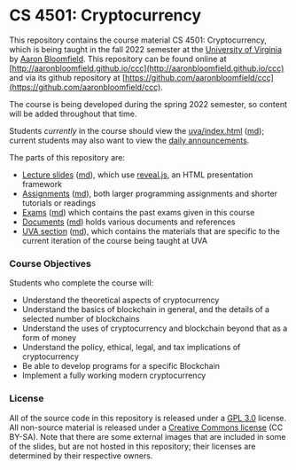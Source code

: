 CS 4501: Cryptocurrency
=======================

This repository contains the course material CS 4501: Cryptocurrency, which is being taught in the fall 2022 semester at the [University of Virginia](https://www.virginia.edu/) by [Aaron Bloomfield](http://www.cs.virginia.edu/~asb2t/).  This repository can be found online at [http://aaronbloomfield.github.io/ccc](http://aaronbloomfield.github.io/ccc) and via its github repository at [https://github.com/aaronbloomfield/ccc](https://github.com/aaronbloomfield/ccc).

The course is being developed during the spring 2022 semester, so content will be added throughout that time.

Students *currently* in the course should view the [uva/index.html](uva/index.html) ([md](uva/index.md)); current students may also want to view the [daily announcements](uva/daily-announcements.html#/).

The parts of this repository are:

- [Lecture slides](slides/index.html) ([md](slides/index.md)), which use [reveal.js](https://github.com/hakimel/reveal.js/), an HTML presentation framework
- [Assignments](hws/index.html) ([md](hws/index.md)), both larger programming assignments and shorter tutorials or readings
- [Exams](exams/index.html) ([md](exams/index.md)) which contains the past exams given in this course
- [Documents](docs/index.html) ([md](docs/index.md)) holds various documents and references
- [UVA section](uva/index.html) ([md](uva/index.md)), which contains the materials that are specific to the current iteration of the course being taught at UVA


### Course Objectives

Students who complete the course will:

- Understand the theoretical aspects of cryptocurrency
- Understand the basics of blockchain in general, and the details of a selected number of blockchains
- Understand the uses of cryptocurrency and blockchain beyond that as a form of money
- Understand the policy, ethical, legal, and tax implications of cryptocurrency
- Be able to develop programs for a specific Blockchain
- Implement a fully working modern cryptocurrency


### License

All of the source code in this repository is released under a [GPL 3.0](https://www.gnu.org/licenses/gpl-3.0.en.html) license.  All non-source material is released under a [Creative Commons license](https://creativecommons.org/licenses/by-sa/4.0/) (CC BY-SA).  Note that there are some external images that are included in some of the slides, but are not hosted in this repository; their licenses are determined by their respective owners.
